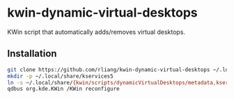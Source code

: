 # kwin-dynamic-virtual-desktops
KWin script that automatically adds/removes virtual desktops.

## Installation

```sh
git clone https://github.com/rliang/kwin-dynamic-virtual-desktops ~/.local/share/kwin/scripts/dynamicVirtualDesktops
mkdir -p ~/.local/share/kservices5
ln -s ~/.local/share/{kwin/scripts/dynamicVirtualDesktops/metadata,kservices5/kwin-script-dynamicVirtualDesktops}.dekstop
qdbus org.kde.KWin /KWin reconfigure
```
